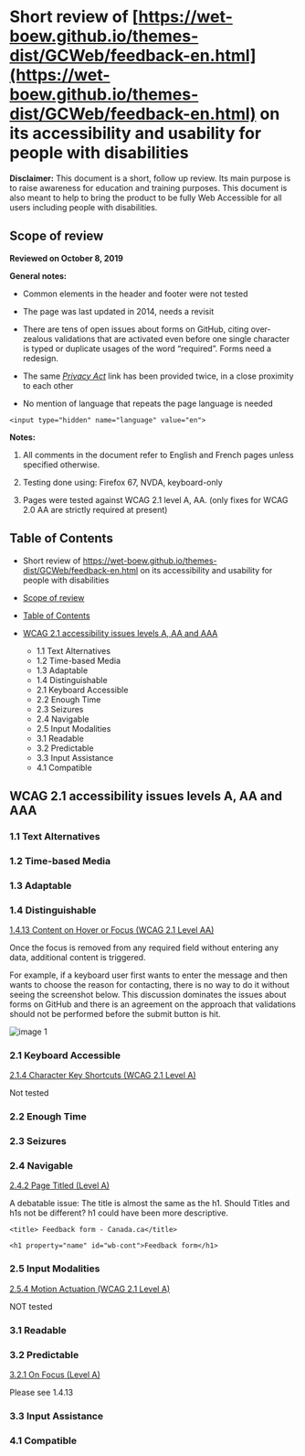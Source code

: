 # Short review of [https://wet-boew.github.io/themes-dist/GCWeb/feedback-en.html](https://wet-boew.github.io/themes-dist/GCWeb/feedback-en.html) on its accessibility and usability for people with disabilities

**Disclaimer:** This document is a short, follow up review. Its main purpose is to raise awareness for education and training purposes. This document is also meant to help to bring the product to be fully Web Accessible for all users including people with disabilities.

## Scope of review
**Reviewed on October 8, 2019**

**General notes:**

* Common elements in the header and footer were not tested

* The page was last updated in 2014, needs a revisit

* There are tens of open issues about forms on GitHub, citing over-zealous validations that are activated even before one single character is typed or duplicate usages of the word “required”. Forms need a redesign.

* The same [*Privacy Act*](https://laws-lois.justice.gc.ca/eng/acts/P-21/index.html) link has been provided twice, in a close proximity to each other

* No mention of language that repeats the page language is needed

```<input type="hidden" name="language" value="en">```


**Notes:**

1.	All comments in the document refer to English and French pages unless specified otherwise. 

2.	Testing done using: Firefox 67, NVDA, keyboard-only

3.	Pages were tested against WCAG 2.1 level A, AA. (only fixes for WCAG 2.0 AA are strictly required at present)


## Table of Contents

* Short review of https://wet-boew.github.io/themes-dist/GCWeb/feedback-en.html on its accessibility and usability for people with disabilities

* [Scope of review](#user-content-scope-of-review)

* [Table of Contents](#user-content-table-of-contents)

* [WCAG 2.1 accessibility issues levels A, AA and AAA](#user-content-wcag-21-accessibility-issues-levels-a-aa-and-aaa)
    * 1.1 Text Alternatives
    * 1.2 Time-based Media
    * 1.3 Adaptable
    * 1.4 Distinguishable
    * 2.1 Keyboard Accessible
    * 2.2 Enough Time
    * 2.3 Seizures
    * 2.4 Navigable
    * 2.5 Input Modalities 
    * 3.1 Readable
    * 3.2 Predictable
    * 3.3 Input Assistance
    * 4.1 Compatible

## WCAG 2.1 accessibility issues levels A, AA and AAA
### 1.1 Text Alternatives

### 1.2 Time-based Media

### 1.3 Adaptable

### 1.4 Distinguishable
[1.4.13 Content on Hover or Focus (WCAG 2.1 Level AA)](https://www.w3.org/WAI/WCAG21/Understanding/content-on-hover-or-focus.html)

Once the focus is removed from any required field without entering any data, additional content is triggered.

For example, if a keyboard user first wants to enter the message and then wants to choose the reason for contacting, there is no way to do it without seeing the screenshot below. This discussion dominates the issues about forms on GitHub and there is an agreement on the approach that validations should not be performed before the submit button is hit.

<img src="2020-assets/GCWeb-feedback-en_WCAG_2.1_EvaluationNotes/image1.png" alt="image 1"/>

### 2.1 Keyboard Accessible
[2.1.4 Character Key Shortcuts (WCAG 2.1 Level A)](https://www.w3.org/WAI/WCAG21/Understanding/character-key-shortcuts)

Not tested

### 2.2 Enough Time
### 2.3 Seizures
### 2.4 Navigable
[2.4.2 Page Titled (Level A)](https://www.w3.org/WAI/WCAG21/Understanding/page-titled)

A debatable issue: The title is almost the same as the h1. Should Titles and h1s not be different? h1 could have been more descriptive.

```<title> Feedback form - Canada.ca</title>```

```<h1 property="name" id="wb-cont">Feedback form</h1>```

### 2.5 Input Modalities
[2.5.4 Motion Actuation (WCAG 2.1 Level A)](https://www.w3.org/WAI/WCAG21/Understanding/motion-actuation)

NOT tested

### 3.1 Readable
### 3.2 Predictable
[3.2.1 On Focus (Level A)](https://www.w3.org/WAI/WCAG21/Understanding/on-focus.html)

Please see 1.4.13

### 3.3 Input Assistance
### 4.1 Compatible
